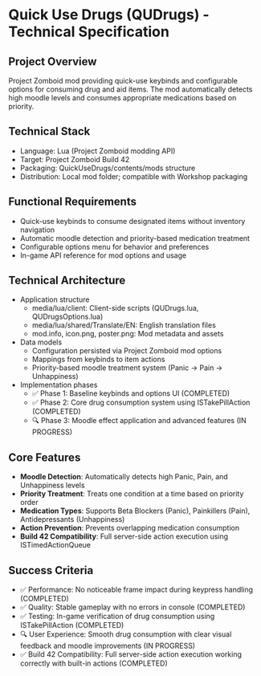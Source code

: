 # Quick Use Drugs (QUDrugs) - Technical Specification

## Project Overview

Project Zomboid mod providing quick-use keybinds and configurable options for consuming drug and aid items. The mod automatically detects high moodle levels and consumes appropriate medications based on priority.

## Technical Stack

- Language: Lua (Project Zomboid modding API)
- Target: Project Zomboid Build 42
- Packaging: QuickUseDrugs/contents/mods structure
- Distribution: Local mod folder; compatible with Workshop packaging

## Functional Requirements

- Quick-use keybinds to consume designated items without inventory navigation
- Automatic moodle detection and priority-based medication treatment
- Configurable options menu for behavior and preferences
- In-game API reference for mod options and usage

## Technical Architecture

- Application structure
  - media/lua/client: Client-side scripts (QUDrugs.lua, QUDrugsOptions.lua)
  - media/lua/shared/Translate/EN: English translation files
  - mod.info, icon.png, poster.png: Mod metadata and assets
- Data models
  - Configuration persisted via Project Zomboid mod options
  - Mappings from keybinds to item actions
  - Priority-based moodle treatment system (Panic → Pain → Unhappiness)
- Implementation phases
  - ✅ Phase 1: Baseline keybinds and options UI (COMPLETED)
  - ✅ Phase 2: Core drug consumption system using ISTakePillAction (COMPLETED)
  - 🔍 Phase 3: Moodle effect application and advanced features (IN PROGRESS)

## Core Features

- **Moodle Detection**: Automatically detects high Panic, Pain, and Unhappiness levels
- **Priority Treatment**: Treats one condition at a time based on priority order
- **Medication Types**: Supports Beta Blockers (Panic), Painkillers (Pain), Antidepressants (Unhappiness)
- **Action Prevention**: Prevents overlapping medication consumption
- **Build 42 Compatibility**: Full server-side action execution using ISTimedActionQueue

## Success Criteria

- ✅ Performance: No noticeable frame impact during keypress handling (COMPLETED)
- ✅ Quality: Stable gameplay with no errors in console (COMPLETED)
- ✅ Testing: In-game verification of drug consumption using ISTakePillAction (COMPLETED)
- 🔍 User Experience: Smooth drug consumption with clear visual feedback and moodle improvements (IN PROGRESS)
- ✅ Build 42 Compatibility: Full server-side action execution working correctly with built-in actions (COMPLETED)
